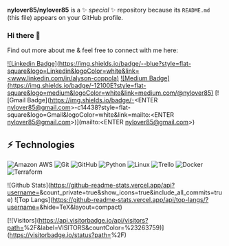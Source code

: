 <!-- LUIT GitHub Profile Template -->

**nylover85/nylover85** is a ✨ _special_ ✨ repository because its `README.md` (this file) appears on your GitHub profile.

### Hi there 👋 

<!--I am currently enrolled in the Level Up In Tech program. I am interesed in devops and I am currently learning about Python.-->

Find out more about me & feel free to connect with me here:



[![Linkedin Badge](https://img.shields.io/badge/-<ENTER Alyson Coppola>-blue?style=flat-square&logo=Linkedin&logoColor=white&link=<www.linkedin.com/in/alyson-coppola)](<www.linkedin.com/in/alyson-coppola>)
[![Medium Badge](https://img.shields.io/badge/<ENTER Alyson Coppola>-12100E?style=flat-square&logo=medium&logoColor=white&link=<medium.com/@nylover85>)](<medium.com/@nylover85>)
[![Gmail Badge](https://img.shields.io/badge/-<ENTER nylover85@gmail.com>-c14438?style=flat-square&logo=Gmail&logoColor=white&link=mailto:<ENTER nylover85@gmail.com>)](mailto:<ENTER nylover85@gmail.com>)

## ⚡ Technologies

<!-- Check out the Badges folder for more badges -->

![Amazon AWS](https://img.shields.io/badge/Amazon%20AWS-232F3E?style=flat-square&logo=amazon-aws)
![Git](https://img.shields.io/badge/-Git-black?style=flat-square&logo=git)
![GitHub](https://img.shields.io/badge/-GitHub-181717?style=flat-square&logo=github)
![Python](https://img.shields.io/badge/-Python-black?style=flat-square&logo=Python)
![Linux](https://img.shields.io/badge/Linux-FCC624?style=flat-square&logo=linux&logoColor=black)
![Trello](https://img.shields.io/badge/Trello-%23026AA7.svg?style=flat-square&logo=Trello&logoColor=white)
![Docker](https://img.shields.io/badge/docker-%230db7ed.svg?style=for-the-badge&logo=docker&logoColor=white)
![Terraform](https://img.shields.io/badge/terraform-%235835CC.svg?style=for-the-badge&logo=terraform&logoColor=white)



![Github Stats](https://github-readme-stats.vercel.app/api?username=<ENTER nylover85 >&count_private=true&show_icons=true&include_all_commits=true)
![Top Langs](https://github-readme-stats.vercel.app/api/top-langs/?username=<ENTER nylover85>&hide=TeX&layout=compact)


[![Visitors](https://api.visitorbadge.io/api/visitors?path=<ENTER nylover85>%2F<ENTER nylover85 >&label=VISITORS&countColor=%23263759)](https://visitorbadge.io/status?path=<ENTER nylover85>%2F<ENTER nylover85>)
